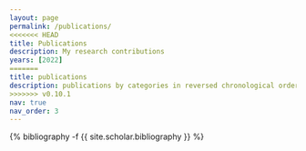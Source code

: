 ```yaml
---
layout: page
permalink: /publications/
<<<<<<< HEAD
title: Publications
description: My research contributions
years: [2022]
=======
title: publications
description: publications by categories in reversed chronological order. generated by jekyll-scholar.
>>>>>>> v0.10.1
nav: true
nav_order: 3
---
```

<!-- _pages/publications.md -->

<div class="publications">

{% bibliography -f {{ site.scholar.bibliography }} %}

</div>
